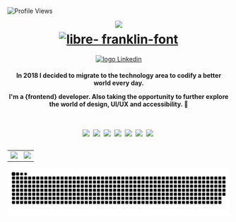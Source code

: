 ![Profile Views](http://estruyf-github.azurewebsites.net/api/VisitorHit?user=beatriznonato&repo=beatriznonato&countColorcountColor)

<img align="right" src="https://user-images.githubusercontent.com/35739995/122646460-a3497f80-d0f5-11eb-9377-deb2171e6303.png" width="260" />

<div align="center">
 <h1> 
   <a href="https://fontmeme.com/fonts/libre-franklin-font/"><img src="https://fontmeme.com/permalink/210619/ad9cf6ceb4bed7140c5438f1a2947762.png" alt="libre-           franklin-font" border="0">
   </a>
 </h1>
</div>

<p align="center">
   <a href="https://www.linkedin.com/in/beatriznonato/">
    <img alt="logo Linkedin" src="https://img.shields.io/badge/-LinkedIn-blue?style=flat-square&logo=Linkedin&logoColor=white&link=https://www.linkedin.com/in/beatriznonato/">
  </a>
</p>

<h4 align="center"> 
  In 2018 I decided to migrate to the technology area to codify a better world every day.

  I'm a {frontend} developer. Also taking the opportunity to further explore the world of design, UI/UX and accessibility. 🚀
</h4>

<br>

<p align="center">
  <!-- HTML Icon -->
  <img src="https://user-images.githubusercontent.com/35739995/122654956-2b934900-d125-11eb-94b1-58102216fa9f.png">&nbsp;
  <!-- CSS Icon -->
  <img src="https://user-images.githubusercontent.com/35739995/122655003-80cf5a80-d125-11eb-9718-c0d416a29986.png">&nbsp;
  <!-- JS Icon -->
  <img src="https://user-images.githubusercontent.com/35739995/122655023-a78d9100-d125-11eb-89b8-f006041d9d4a.png">&nbsp;
  <!-- React Icon -->
  <img src="https://user-images.githubusercontent.com/35739995/122655062-094dfb00-d126-11eb-963a-44b2ef1528f2.png">&nbsp;
  <!-- Graphql Icon -->
  <img src="https://user-images.githubusercontent.com/35739995/122655295-a3627300-d127-11eb-831b-22fe3c2b4814.png">&nbsp;
  <!-- Python Icon -->
  <img height='40' src="https://user-images.githubusercontent.com/35739995/122655475-c0e40c80-d128-11eb-9608-c8667123c1b4.png">&nbsp;
  <!-- Git Icon -->
  <img src="https://user-images.githubusercontent.com/35739995/122655117-7c577180-d126-11eb-9b30-3591b1252bb5.png">&nbsp;
</p>

<table align="left">
  <row>
    <td>
     <!-- Card -->
      <img height='172' src='https://github-readme-stats.vercel.app/api/top-langs/?username=beatriznonato&layout=compact&theme=react'>
    </td>
    <td>
      <img height='172' src='https://github-readme-stats.vercel.app/api?username=beatriznonato&show_icons=true&theme=react'>
    </td>
  </row>
</table> 

![Snake animation](https://github.com/beatriznonato/beatriznonato/blob/output/github-contribution-grid-snake.svg)

